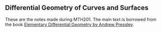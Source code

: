 ## Differential Geometry of Curves and Surfaces

These are the notes made during MTH201. The main text is borrowed from the book 
[Elementary Differential Geometry by Andrew Pressley](https://www.springer.com/gp/book/9781848828902). 